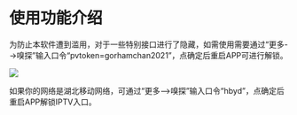 # 使用功能介绍

为防止本软件遭到滥用，对于一些特别接口进行了隐藏，如需使用需要通过“更多-->嗅探”输入口令“pvtoken=gorhamchan2021”，点确定后重启APP可进行解锁。

![](https://cugeducn-my.sharepoint.com/personal/20141004106_cug_edu_cn/_layouts/52/download.aspx?share=Eaghn9mdCbpKlKI3jXG_Ie4BDnUg-46ymZeoZQ-q-Bu45A)

如果你的网络是湖北移动网络，可通过“更多-->嗅探”输入口令“hbyd”，点确定后重启APP解锁IPTV入口。